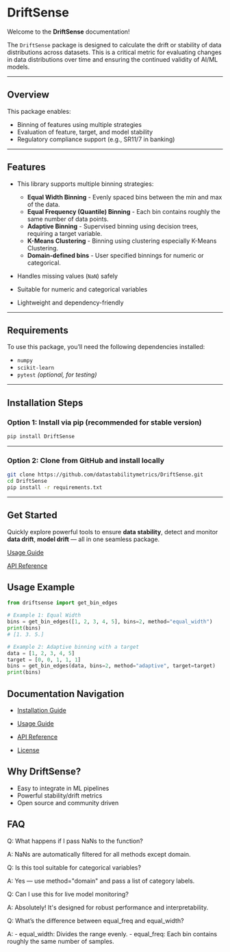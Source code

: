 # DriftSense

Welcome to the **DriftSense** documentation!

The `DriftSense` package is designed to calculate the drift or stability of data distributions across datasets. This is a critical metric for evaluating changes in data distributions over time and ensuring the continued validity of AI/ML models.

---

## Overview

This package enables:

- Binning of features using multiple strategies
- Evaluation of feature, target, and model stability
- Regulatory compliance support (e.g., SR11/7 in banking)

---


## Features

- This library supports multiple binning strategies:
  - **Equal Width Binning** - Evenly spaced bins between the min and max of the data.
  - **Equal Frequency (Quantile) Binning** - Each bin contains roughly the same number of data points.
  - **Adaptive Binning** - Supervised binning using decision trees, requiring a target variable.
  - **K-Means Clustering** - Binning using clustering especially K-Means Clustering.
  - **Domain-defined bins** - User specified binnings for numeric or categorical.

- Handles missing values (`NaN`) safely
- Suitable for numeric and categorical variables
- Lightweight and dependency-friendly

---

## Requirements

To use this package, you’ll need the following dependencies installed:

- `numpy`
- `scikit-learn`
- `pytest` *(optional, for testing)*

---

## Installation Steps

### Option 1: Install via pip (recommended for stable version)

```bash
pip install DriftSense
```

---

### Option 2: Clone from GitHub and install locally

```bash
git clone https://github.com/datastabilitymetrics/DriftSense.git
cd DriftSense
pip install -r requirements.txt
```

---

## Get Started

Quickly explore powerful tools to ensure **data stability**, detect and monitor **data drift**, **model drift** — all in one seamless package.

[Usage Guide](./docs/usage/index.md)				

[API Reference](./docs/reference/api_index.md)


## Usage Example

```python
from driftsense import get_bin_edges

# Example 1: Equal Width
bins = get_bin_edges([1, 2, 3, 4, 5], bins=2, method="equal_width")
print(bins)  
# [1. 3. 5.]

# Example 2: Adaptive binning with a target
data = [1, 2, 3, 4, 5]
target = [0, 0, 1, 1, 1]
bins = get_bin_edges(data, bins=2, method="adaptive", target=target)
print(bins)
```


## Documentation Navigation

- [Installation Guide](./docs/installation.md)	

- [Usage Guide](./docs/usage/index.md)	

- [API Reference](./docs/reference/api_index.md)

- [License](./docs/LICENSE)


## Why DriftSense?

- Easy to integrate in ML pipelines
- Powerful stability/drift metrics
- Open source and community driven


## FAQ

Q: What happens if I pass NaNs to the function?

A: NaNs are automatically filtered for all methods except domain.

Q: Is this tool suitable for categorical variables?

A: Yes — use method="domain" and pass a list of category labels.

Q: Can I use this for live model monitoring?

A: Absolutely! It's designed for robust performance and interpretability.

Q: What’s the difference between equal_freq and equal_width?

A:
    - equal_width: Divides the range evenly.
    - equal_freq: Each bin contains roughly the same number of samples.